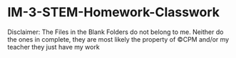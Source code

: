 # IM-3-STEM-Homework-Classwork
Disclaimer: The Files in the Blank Folders do not belong to me. Neither do the ones in complete, they are most likely the property of ©CPM and/or my teacher they just have my work